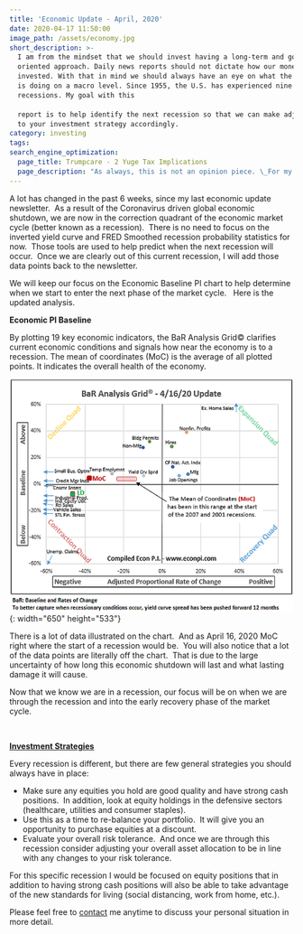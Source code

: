 ```yaml
---
title: 'Economic Update - April, 2020'
date: 2020-04-17 11:50:00
image_path: /assets/economy.jpg
short_description: >-
  I am from the mindset that we should invest having a long-term and goal
  oriented approach. Daily news reports should not dictate how our money is
  invested. With that in mind we should always have an eye on what the economy
  is doing on a macro level. Since 1955, the U.S. has experienced nine
  recessions. My goal with this

  report is to help identify the next recession so that we can make adjustments
  to your investment strategy accordingly.
category: investing
tags:
search_engine_optimization:
  page_title: Trumpcare - 2 Yuge Tax Implications
  page_description: "As always, this is not an opinion piece. \_For my full stance on the Better Care Act (BCRA) you'll have to wait for my exclusive Rachel Maddow interview airing soon. \_For now, we can look at the tax implications if the current BCRA is passed through the senate."
---
```


A lot has changed in the past 6 weeks, since my last economic update newsletter.&nbsp; As a result of the Coronavirus driven global economic shutdown, we are now in the correction quadrant of the economic market cycle (better known as a recession).&nbsp; There is no need to focus on the inverted yield curve and FRED Smoothed recession probability statistics for now.&nbsp; Those tools are used to help predict when the next recession will occur.&nbsp; Once we are clearly out of this current recession, I will add those data points back to the newsletter.

We will keep our focus on the Economic Baseline PI chart to help determine when we start to enter the next phase of the market cycle.&nbsp; &nbsp;Here is the updated analysis.

**Economic PI Baseline**

By plotting 19 key economic indicators, the BaR Analysis Grid&copy; clarifies current economic conditions and signals how near the economy is to a recession. The mean of coordinates (MoC) is the average of all plotted points. It indicates the overall health of the economy.

![](/assets/2020-4-16.png){: width="650" height="533"}

There is a lot of data illustrated on the chart.&nbsp; And as April 16, 2020 MoC right where the start of a recession would be.&nbsp; You will also notice that a lot of the data points are literally off the chart.&nbsp; That is due to the large uncertainty of how long this economic shutdown will last and what lasting damage it will cause.&nbsp;

Now that we know we are in a recession, our focus will be on when we are through the recession and into the early recovery phase of the market cycle.

&nbsp;

<u><strong>Investment Strategies</strong></u>

Every recession is different, but there are few general strategies you should always have in place:

* Make sure any equities you hold are good quality and have strong cash positions.&nbsp; In addition, look at equity holdings in the defensive sectors (healthcare, utilities and consumer staples).
* Use this as a time to re-balance your portfolio.&nbsp; It will give you an opportunity to purchase equities at a discount.
* Evaluate your overall risk tolerance.&nbsp; And once we are through this recession consider adjusting your overall asset allocation to be in line with any changes to your risk tolerance.

For this specific recession I would be focused on equity positions that in addition to having strong cash positions will also be able to take advantage of the new standards for living (social distancing, work from home, etc.).&nbsp;

Please feel free to [contact](/contact/) me anytime to discuss your personal situation in more detail.